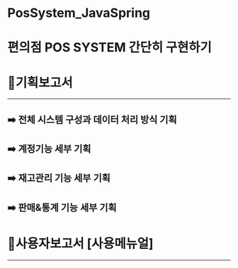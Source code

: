 # PosSystem_JavaSpring

# 편의점 POS SYSTEM 간단히 구현하기 

# 📍**기획보고서**
---
## ➡️ **전체 시스템 구성과 데이터 처리 방식 기획**


## ➡️ **계정기능 세부 기획**


## ➡️ **재고관리 기능 세부 기획**


## ➡️ **판매&통계 기능 세부 기획**


# 📍**사용자보고서 [사용메뉴얼]**
---
